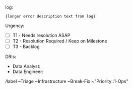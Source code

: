 <!-- Subject format should be: YYYY-MM-DD | task name | Error line from log-->
<!-- example: 2020-05-15 | dbt-non-product-models-run | Database Error in model sheetload_manual_downgrade_dotcom_tracking -->

log: <!-- link to airflow log with error -->

```
{longer error description text from log}
```

Urgency:
- [ ] T1 - Needs resolution ASAP
- [ ] T2 - Resolution Required / Keep on Milestone
- [ ] T3 - Backlog

DRIs:
- Data Analyst: 
- Data Engineer: 
 
/label ~Triage ~Infrastructure ~Break-Fix ~"Priority::1-Ops" 
